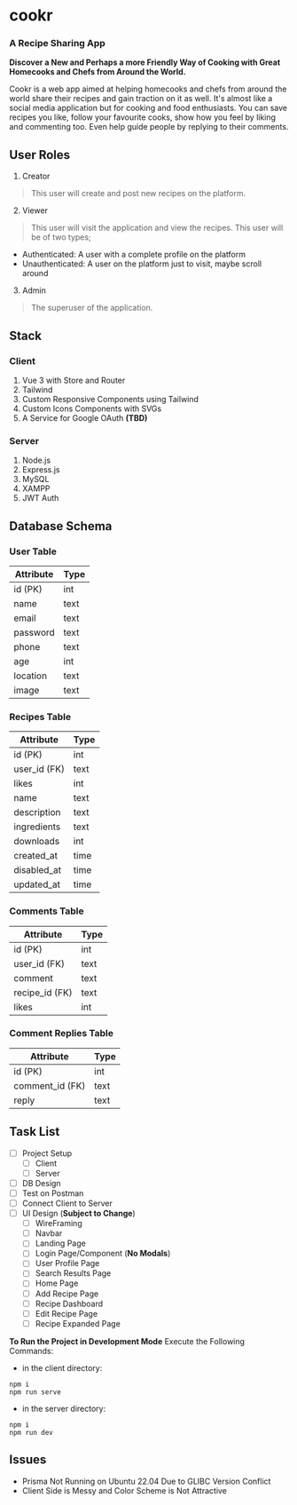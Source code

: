 # cookr
### A Recipe Sharing App

**Discover a New and Perhaps a more Friendly Way of Cooking with Great Homecooks and Chefs from Around the World.**

Cookr is a web app aimed at helping homecooks and chefs from around the world share their recipes and gain traction
on it as well. It's almost like a social media application but for cooking and food enthusiasts. You can save recipes
you like, follow your favourite cooks, show how you feel by liking and commenting too. Even help guide people by replying
to their comments.

## User Roles
1. Creator
  > This user will create and post new recipes on the platform.
2. Viewer
  > This user will visit the application and view the recipes. This user will be of two types;
  - Authenticated: A user with a complete profile on the platform
  - Unauthenticated: A user on the platform just to visit, maybe scroll around
3. Admin
  > The superuser of the application.

## Stack
### Client
1. Vue 3 with Store and Router
2. Tailwind
3. Custom Responsive Components using Tailwind
4. Custom Icons Components with SVGs
5. A Service for Google OAuth **(TBD)**

### Server
1. Node.js
2. Express.js
3. MySQL
4. XAMPP
5. JWT Auth

## Database Schema
### User Table
| Attribute | Type |
| --------- | ---- |
| id (PK)   | int  |
| name      | text |
| email     | text |
| password  | text |
| phone     | text |
| age       | int  |
| location  | text |
| image     | text |

### Recipes Table
| Attribute    | Type |
| -------------|----- |
| id (PK)      | int  |
| user_id (FK) | text |
| likes        | int  |
| name         | text |
| description  | text |
| ingredients  | text |
| downloads    | int  |
| created_at   | time |
| disabled_at  | time |
| updated_at   | time |

### Comments Table
| Attribute      | Type |
| ---------------|----- |
| id (PK)        | int  |
| user_id (FK)   | text |
| comment        | text |
| recipe_id (FK) | text |
| likes          | int  |

### Comment Replies Table
| Attribute       | Type |
| ----------------|----- |
| id (PK)         | int  |
| comment_id (FK) | text |
| reply           | text |

## Task List
- [ ] Project Setup
  - [ ] Client
  - [ ] Server
- [ ] DB Design
 - [ ] Test on Postman
- [ ] Connect Client to Server
- [ ] UI Design (**Subject to Change**)
  - [ ] WireFraming
  - [ ] Navbar
  - [ ] Landing Page
  - [ ] Login Page/Component (**No Modals**)
  - [ ] User Profile Page
  - [ ] Search Results Page
  - [ ] Home Page
  - [ ] Add Recipe Page
  - [ ] Recipe Dashboard
  - [ ] Edit Recipe Page
  - [ ] Recipe Expanded Page

**To Run the Project in Development Mode**
Execute the Following Commands:
- in the client directory:
```
npm i
npm run serve
```

- in the server directory:
```
npm i
npm run dev
```

## Issues
- Prisma Not Running on Ubuntu 22.04 Due to GLIBC Version Conflict
- Client Side is Messy and Color Scheme is Not Attractive
